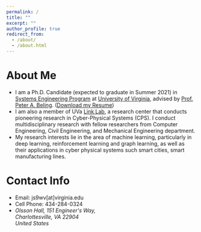 ```yaml
---
permalink: /
title: ""
excerpt: ""
author_profile: true
redirect_from: 
  - /about/
  - /about.html
---
```

# About Me
* I am a Ph.D. Candidate (expected to graduate in Summer 2021) in [Systems Engineering Program](https://engineering.virginia.edu/departments/engineering-systems-and-environment/academics/systems-engineering) at [University of Virginia](https://www.virginia.edu/), advised by [Prof. Peter A. Beling](https://facultydirectory.virginia.edu/faculty/pb3a). ([Download my Resume](https://hahayonghuming.github.io/JianyuSu.github.io/files/Jianyu_Su_Resume.pdf))
* I am also a member of UVa [Link Lab](https://engineering.virginia.edu/link-lab), a research center that conducts pioneering research in Cyber-Physical Systems (CPS). I conduct multidisciplinary research with fellow researchers from Computer Engineering, Civil Engineering, and Mechanical Engineering department.
* My research interests lie in the area of machine learning, particularly in deep learning, reinforcement learning and graph learning, as well as their applications in cyber physical systems such smart cities, smart manufacturing lines.

# Contact Info
* Email: js9wv[at]virginia.edu
* Cell Phone: 434-284-0324
* <address>
  Olsson Hall, 151 Engineer's Way,<br /> Charlottesville, VA 22904<br /> United States
  </address>
  
